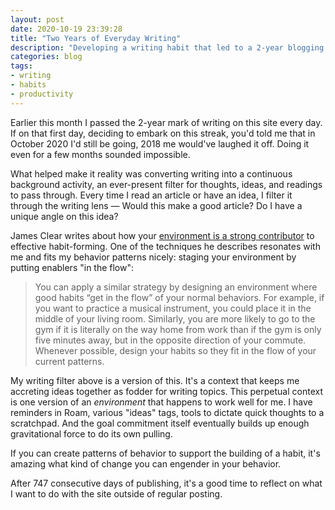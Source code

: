 ```yaml
---
layout: post
date: 2020-10-19 23:39:28
title: "Two Years of Everyday Writing"
description: "Developing a writing habit that led to a 2-year blogging streak."
categories: blog
tags:
- writing
- habits
- productivity
---
```


Earlier this month I passed the 2-year mark of writing on this site every day. If on that first day, deciding to embark on this streak, you'd told me that in October 2020 I'd still be going, 2018 me would've laughed it off. Doing it even for a few months sounded impossible.

What helped make it reality was converting writing into a continuous background activity, an ever-present filter for thoughts, ideas, and readings to pass through. Every time I read an article or have an idea, I filter it through the writing lens — Would this make a good article? Do I have a unique angle on this idea?

James Clear writes about how your [environment is a strong contributor](https://jamesclear.com/power-of-environment "Power of Environment") to effective habit-forming. One of the techniques he describes resonates with me and fits my behavior patterns nicely: staging your environment by putting enablers "in the flow":

> You can apply a similar strategy by designing an environment where good habits “get in the flow” of your normal behaviors. For example, if you want to practice a musical instrument, you could place it in the middle of your living room. Similarly, you are more likely to go to the gym if it is literally on the way home from work than if the gym is only five minutes away, but in the opposite direction of your commute. Whenever possible, design your habits so they fit in the flow of your current patterns.

My writing filter above is a version of this. It's a context that keeps me accreting ideas together as fodder for writing topics. This perpetual context is one version of an _environment_ that happens to work well for me. I have reminders in Roam, various "ideas" tags, tools to dictate quick thoughts to a scratchpad. And the goal commitment itself eventually builds up enough gravitational force to do its own pulling.

If you can create patterns of behavior to support the building of a habit, it's amazing what kind of change you can engender in your behavior.

After 747 consecutive days of publishing, it's a good time to reflect on what I want to do with the site outside of regular posting.

